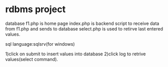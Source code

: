 # rdbms project
database
f1.php is home page
index.php is backend script to receive data from f1.php and sends to database
select.php is used to retirve last entered values.

sql language:sqlsrv(for windows)

1)click on submit to insert values into database
2)click log to retrive values(select command).
